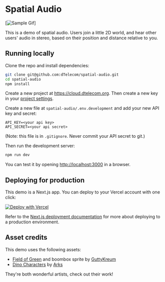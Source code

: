 # Spatial Audio

[![Sample Gif](https://user-images.githubusercontent.com/8453967/221318613-861215da-1d71-492e-979f-dc7f18cb5c7f.gif)]

This is a demo of spatial audio. Users join a little 2D world, and hear other users' audio in stereo, based on their position and distance relative to you.

## Running locally

Clone the repo and install dependencies:

```bash
git clone git@github.com:dTelecom/spatial-audio.git
cd spatial-audio
npm install
```

Create a new project at <https://cloud.dtelecom.org>. Then create a new key in your [project settings](https://cloud.dtelecom.org/settings).

Create a new file at `spatial-audio/.env.development` and add your new API key and secret:

```
API_KEY=<your api key>
API_SECRET=<your api secret>
```

(Note: this file is in `.gitignore`. Never commit your API secret to git.)

Then run the development server:

```bash
npm run dev
```

You can test it by opening <http://localhost:3000> in a browser.

## Deploying for production

This demo is a Next.js app. You can deploy to your Vercel account with one click:

[![Deploy with Vercel](https://vercel.com/button)](https://vercel.com/new/clone?repository-url=https://github.com/dTelecom/spatial-audio&env=API_KEY,API_SECRET&envDescription=Sign%20up%20for%20an%20account%20at%20https://cloud.dtelecom.org%20and%20create%20an%20API%20key%20in%20the%20Project%20Settings%20UI)

Refer to the [Next.js deployment documentation](https://nextjs.org/docs/deployment) for more about deploying to a production environment.

## Asset credits

This demo uses the following assets:

- [Field of Green](https://guttykreum.itch.io/field-of-green) and boombox sprite by [GuttyKreum](https://twitter.com/GuttyKreum)
- [Dino Characters](https://arks.itch.io/dino-characters) by [Arks](https://arks.digital/)

They're both wonderful artists, check out their work!
